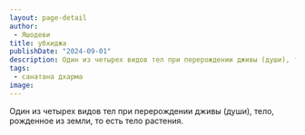 ```yaml
---
layout: page-detail
author:
 - Яшодеви
title: убхиджа
publishDate: "2024-09-01"
description: Один из четырех видов тел при перерождении дживы (души), тело, рожденное из земли, то есть тело растения.
tags:
 - санатана дхарма
image: 
---
```


Один из четырех видов тел при перерождении дживы (души), тело, рожденное из земли, то есть тело растения.

